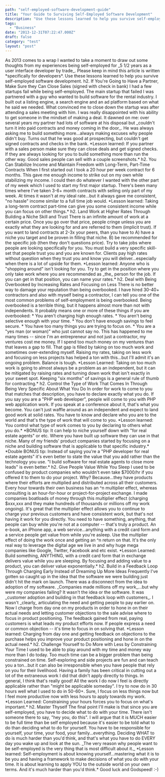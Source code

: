 ```yaml
---
path: "self-employed-software-development-guide"
title: "Your Guide to Surviving Self-Employed Software Development"
description: "Use these lessons learned to help you survive self-employed software development."
tags: 
  - "Business"
date: "2013-12-31T07:22:47.000Z"
draft: false
category: "test"
layout: "post"
---
```


As 2013 comes to a wrap I wanted to take a moment to draw out some thoughts from my experiences being self-employed for \_5 1/2 years as a user interface developer by trade\_. Please keep in mind this article is written \*specifically for developers\*. Use these lessons learned to help you survive self-employed software development. h2. If You're Going to Have a Partner, Make Sure they Can Close Sales (signed with check in bank) I had a few startups fail while being self-employed. The main startup that failed I was partnered with a guy who wanted to build software for the rental industry. I built out a listing engine, a search engine and an ad platform based on what he said we needed. What convinced me to close down the startup was after attending a sales meeting with him. I was really disappointed with his ability to get someone in the mindset of making a deal. It dawned on me: over several years my partner had lots of software at his disposal but \_couldn't turn it into paid contracts and money coming in the door\_. He was always asking me to build something more...always making excuses why people didn't buy. Turns out that he was good at prospecting, but couldn't get signed contracts and checks in the bank. \*Lesson learned: If you partner with a sales person make sure they can close deals and get signed checks. If they are always looking for you to build something more than run the other way. Good sales people can sell with a couple screenshots.\* h2. You Can Stabilize Income and Maintain Freedom with Long-Term, Part-Time Contracts When I first started out I took a 20 hour per week contract for 6 months. This gave me enough income to strike out on my own while stabilizing my income. I could then do whatever I wanted with the other part of my week which I used to start my first major startup. There's been many times where I've taken 3-6+ month contracts with selling only part of my week. At times it wasn't at my ideal rate...but it always gave me consistent, "no hassle" income similar to a full time job would. \*Lesson learned: Taking a long-term contract part-time can give you some consistent income while you can focus on other things.\* h2. Land Work at Higher Rates Through Building a Niche Skill and Trust There is an infinite amount of work at a certain price. Once you go over that price, people cringe unless you are exactly what they are looking for and are referred to them (implicit trust). If you want to land contracts at 2-3x your peers, than you have to A) have a niche you target and be proven in filling that niche. B) be recommended for the specific job (then they don't questions price). Try to take jobs where people are looking specifically for you. You must build a very specific skill-set that people trust you and you are known for. Clients pay high rates without question when they trust you and know you will deliver...especially when there is a lot of upside for them. \*Lesson learned: Anyone who is "shopping around" isn't looking for you. Try to get in the position where you only take work where you are recommended as \_the\_ person for the job. If you can get in that position, you can name your rates.\* h2. Deal with Being Overbooked by Increasing Rates and Focusing on Less There is no better way to damage your reputation than being overbooked. I have hired 30-40+ contractors and also with myself being a contractor, I can tell you one of the most common problems of self-employment is being overbooked. Being overbooked is a terrible thing, but it happens almost more than not with independents. It probably means one or more of these things if you are overbooked: * You aren't charging high enough rates. * You aren't being selective enough with your time. * You don't have enough savings to feel secure. * You have too many things you are trying to focus on. * You are a "yes man (or woman)" who just cannot say no. This has happened to me many times -- since I'm an entrepreneur and not just a contractor, my ventures cost me money. If I spend too much money on my ventures than that leaves a gap to fill. That gap is filled by taking on too much work and sometimes over-extending myself. Raising my rates, taking on less work and focusing on less projects has helped a ton with this...but I'll admit it's an ongoing problem. Balance is tough. \*Lesson Learned: Taking on too much work is going to almost always be a problem as an independent, but it can be mitigated by raising rates and turning down work that isn't exactly in your sweet spot. Keeping "six months" of savings is a general rule of thumb for contracting.\* h2. Control the Type of Work That Comes In Through Being Very Specific About What You Do In order for work to come to you that matches that description, you have to declare exactly what you do. If you say you are a "PHP web developer", people will come to you with PHP web application work. If you speak at a conference about it, that's what you become. You can't just waffle around as an independent and expect to land good work at solid rates. You have to know and declare who you are to the world and that's the type of work that will come to you. \*Lesson learned: You control what type of work comes to you by declaring to others what you do.\* \*BONUS tip: It can help to niche yourself down with "for real estate agents" or etc. Where you have built up software they can use in that niche. Many of my friends' product companies started by focusing on a niche and building software that is applicable to that specific industry.\* \*Double BONUS tip: Instead of saying you're a "PHP developer for real estate agents" it's even better to state the value that you add rather than the technology you use. "I build software for real estate agents to close more leads" is even better.\* h2. Give People Value While You Sleep I used to be confused by product companies who wouldn't even take $7000/hr if you offered it to them to do your project. Why? Because...they have products where their efforts are multiplied and distributed across all their customers. Every hour towards their own business has an ^n multiplier effect, whereas consulting is an hour-for-hour or project-for-project exchange. I made companies boatloads of money through this multiplier effect (charging $xxx,xxx and they make hundreds of thousands or millions off my work ongoing). It's great that the multiplier effect allows you to continue to charge your previous customers and have consistent work, but that's not having it work for you directly. You need to have something, anything, that people can buy while you're not at a computer -- that's truly a product. An e-book, an iPhone app, a web service...anything with a credit card form and a service people get value from while you're asleep. Use the multiplier effect of doing the work once and getting an ^n return on that. It's the only real way to leverage the digital age we live in and why huge mega companies like Google, Twitter, Facebook and etc exist. \*Lesson Learned: Build something, ANYTHING, with a credit card form that in exchange delivers value while you are sleeping. By focusing and adding value to a product, you can deliver value exponentially.\* h2. Build in a Feedback Loop Through Charging Early Instead of Dreaming Up More Ideas Frequently I've gotten so caught up in the idea that the software we were building just didn't hit the mark on launch. There was a disconnect from the idea to adoption of my software. \_Companies made millions off my work\_...but why were my companies failing? It wasn't the idea or the software. It was \_customer adoption and building in that feedback loop with customers\_. I wasn't \_clearly\_ articulating the need and getting people to pay earlier on. Now I charge from day one on my products in order to hone in on their actual needs and letting customer objections to the sale advise where to focus in product positioning. The feedback gained from real, paying customers is what leads my product efforts now. If people express a need or common objection -- it's time to focus in on solving that. \*Lesson learned: Charging from day one and getting feedback on objections to the purchase helps you improve your product positioning and hone in on the actual need.\* h2. Challenge Yourself to Do More with Less by Constraining Your Time I used to be able to play around with my time and money way more than I do today. Too much time can be a bigger problem than being constrained on time. Self-exploring and side projects are fun and can teach you a ton...but it can also be irresponsible when you have people that rely on you for their livelihood. Having a family has been critical in cutting out a lot of the extraneous work I did that didn't apply directly to things. In general, I think that's really good! All the work I do now I feel is directly applicable rather than "might be applicable someday". I try to now do in 30 hours well what I used to do in 50-60+. Sure, I focus on less things now but I feel more productive now with less hours to apply towards my work. \*Lesson Learned: Constraining your hours forces you to focus on what's important.\* h2. Master Thyself The final point I'll make is that since you are self-employed, you have to decide what to do with your time. There isn't someone there to say, "hey you, do this". I will argue that it is MUCH easier to be full time than be self employed because it's easier to be told what to do than deciding what to do for yourself. You have to be responsible for yourself, your time, your food, your family...everything. Deciding WHAT to do is much harder than you'd think, and that's what you have to do EVERY day you wake up and look at the sun. \_The very reason why people want to be self-employed is the very thing that is most difficult about it.\_ \*Lesson learned: Self-employment is about knowing yourself...mastering what it is to be you and having a framework to make decisions of what you do with your time. It is about learning to apply YOU to the outside world on your own terms. And it's much harder than you'd think.\* Good luck and Godspeed! :-)